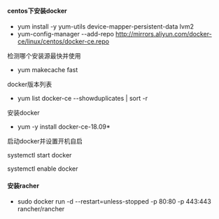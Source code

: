 #### centos下安装docker

- yum install -y yum-utils device-mapper-persistent-data lvm2
- yum-config-manager --add-repo http://mirrors.aliyun.com/docker-ce/linux/centos/docker-ce.repo

检测哪个安装源最快并使用

- yum makecache fast

docker版本列表

- yum list docker-ce --showduplicates | sort -r

安装docker

- yum -y install docker-ce-18.09*

启动docker并设置开机自启

systemctl start docker

systemctl enable docker

#### 安装racher

- sudo docker run -d --restart=unless-stopped -p 80:80 -p 443:443 rancher/rancher
